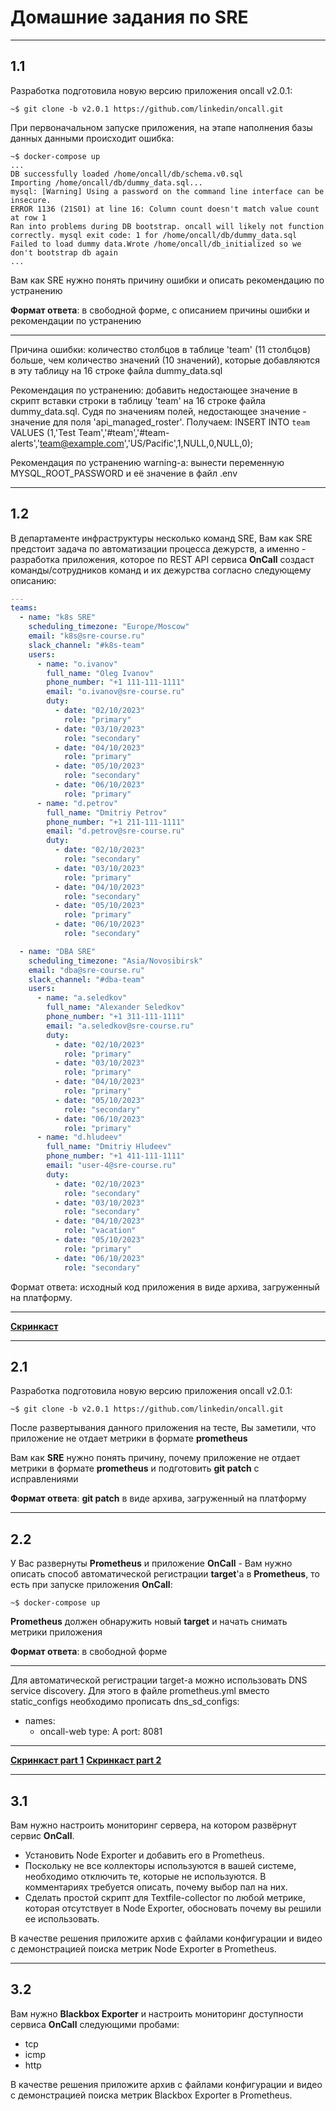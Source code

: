 # Домашние задания по SRE

---

## 1.1

Разработка подготовила новую версию приложения oncall v2.0.1:

```
~$ git clone -b v2.0.1 https://github.com/linkedin/oncall.git
```

При первоначальном запуске приложения, на этапе наполнения базы данных данными происходит ошибка:

```
~$ docker-compose up
...
DB successfully loaded /home/oncall/db/schema.v0.sql
Importing /home/oncall/db/dummy_data.sql...
mysql: [Warning] Using a password on the command line interface can be insecure.
ERROR 1136 (21S01) at line 16: Column count doesn't match value count at row 1
Ran into problems during DB bootstrap. oncall will likely not function correctly. mysql exit code: 1 for /home/oncall/db/dummy_data.sql
Failed to load dummy data.Wrote /home/oncall/db_initialized so we don't bootstrap db again
...
```

Вам как SRE нужно понять причину ошибки и описать рекомендацию по устранению

**Формат ответа**: в свободной форме, с описанием причины ошибки и рекомендации по устранению

---

Причина ошибки: количество столбцов в таблице 'team' (11 столбцов) больше, чем количество значений (10 значений), которые добавляются в эту таблицу на 16 строке файла dummy_data.sql

Рекомендация по устранению: добавить недостающее значение в скрипт вставки строки в таблицу 'team' на 16 строке файла dummy_data.sql. Судя по значениям полей, недостающее значение - значение для поля 'api_managed_roster'. Получаем: INSERT INTO `team` VALUES (1,'Test Team','#team','#team-alerts','team@example.com','US/Pacific',1,NULL,0,NULL,0);

Рекомендация по устранению warning-a: вынести переменную MYSQL_ROOT_PASSWORD и её значение в файл .env

---

## 1.2

В департаменте инфраструктуры несколько команд SRE, Вам как SRE предстоит задача по автоматизации процесса дежурств, а именно - разработка приложения, которое по REST API сервиса **OnCall** создаст команды/сотрудников команд и их дежурства согласно следующему описанию:

```yaml
---
teams:
  - name: "k8s SRE"
    scheduling_timezone: "Europe/Moscow"
    email: "k8s@sre-course.ru"
    slack_channel: "#k8s-team"
    users:
      - name: "o.ivanov"
        full_name: "Oleg Ivanov"
        phone_number: "+1 111-111-1111"
        email: "o.ivanov@sre-course.ru"
        duty:
          - date: "02/10/2023"
            role: "primary"
          - date: "03/10/2023"
            role: "secondary"
          - date: "04/10/2023"
            role: "primary"
          - date: "05/10/2023"
            role: "secondary"
          - date: "06/10/2023"
            role: "primary"
      - name: "d.petrov"
        full_name: "Dmitriy Petrov"
        phone_number: "+1 211-111-1111"
        email: "d.petrov@sre-course.ru"
        duty:
          - date: "02/10/2023"
            role: "secondary"
          - date: "03/10/2023"
            role: "primary"
          - date: "04/10/2023"
            role: "secondary"
          - date: "05/10/2023"
            role: "primary"
          - date: "06/10/2023"
            role: "secondary"

  - name: "DBA SRE"
    scheduling_timezone: "Asia/Novosibirsk"
    email: "dba@sre-course.ru"
    slack_channel: "#dba-team"
    users:
      - name: "a.seledkov"
        full_name: "Alexander Seledkov"
        phone_number: "+1 311-111-1111"
        email: "a.seledkov@sre-course.ru"
        duty:
          - date: "02/10/2023"
            role: "primary"
          - date: "03/10/2023"
            role: "primary"
          - date: "04/10/2023"
            role: "primary"
          - date: "05/10/2023"
            role: "secondary"
          - date: "06/10/2023"
            role: "primary"
      - name: "d.hludeev"
        full_name: "Dmitriy Hludeev"
        phone_number: "+1 411-111-1111"
        email: "user-4@sre-course.ru"
        duty:
          - date: "02/10/2023"
            role: "secondary"
          - date: "03/10/2023"
            role: "secondary"
          - date: "04/10/2023"
            role: "vacation"
          - date: "05/10/2023"
            role: "primary"
          - date: "06/10/2023"
            role: "secondary"
```

Формат ответа: исходный код приложения в виде архива, загруженный на платформу.

---

**[Скринкаст](https://youtu.be/qt7kG99BpNA)**

---

## 2.1

Разработка подготовила новую версию приложения oncall v2.0.1:

```
~$ git clone -b v2.0.1 https://github.com/linkedin/oncall.git
```

После развертывания данного приложения на тесте, Вы заметили, что приложение не отдает метрики в формате **prometheus**

Вам как **SRE** нужно понять причину, почему приложение не отдает метрики в формате **prometheus** и подготовить **git patch** с исправлениями

**Формат ответа**: **git patch** в виде архива, загруженный на платформу

---

## 2.2

У Вас развернуты **Prometheus** и приложение **OnCall** - Вам нужно описать способ автоматической регистрации **target**'a в **Prometheus**, то есть при запуске приложения **OnCall**:

```
~$ docker-compose up
```

**Prometheus** должен обнаружить новый **target** и начать снимать метрики приложения

**Формат ответа**: в свободной форме

---

Для автоматической регистрации target-a можно использовать DNS service discovery. Для этого в файле prometheus.yml вместо static_configs необходимо прописать 
dns_sd_configs:
  - names:
      - oncall-web
    type: A
    port: 8081

---

**[Скринкаст part 1](https://youtu.be/HJfOLofqzDw)**
**[Скринкаст part 2](https://youtu.be/vTh668cW51k)**

---

## 3.1

Вам нужно настроить мониторинг сервера, на котором развёрнут сервис **OnCall**.

- Установить Node Exporter и добавить его в Prometheus.
- Поскольку не все коллекторы используются в вашей системе, необходимо отключить те, которые не используются. В комментариях требуется описать, почему выбор пал на них.
- Сделать простой скрипт для Textfile-collector по любой метрике, которая отсутствует в Node Exporter, обосновать почему вы решили ее использовать.

В качестве решения приложите архив с файлами конфигурации и видео с демонстрацией поиска метрик Node Exporter в Prometheus.

---

## 3.2

Вам нужно **Blackbox Exporter** и настроить мониторинг доступности сервиса **OnCall** следующими пробами:

- tcp
- icmp
- http

В качестве решения приложите архив с файлами конфигурации и видео с демонстрацией поиска метрик Blackbox Exporter в Prometheus.
